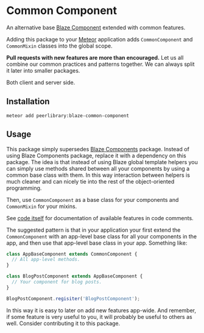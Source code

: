 Common Component
================

An alternative base [Blaze Component](https://github.com/peerlibrary/meteor-blaze-components)
extended with common features.

Adding this package to your [Meteor](http://www.meteor.com/) application adds `CommonComponent` and
`CommonMixin` classes into the global scope.

**Pull requests with new features are more than encouraged.** Let us all combine our common practices and
patterns together. We can always split it later into smaller packages.

Both client and server side.

Installation
------------

```
meteor add peerlibrary:blaze-common-component
```

Usage
-----

This package simply supersedes [Blaze Components](https://github.com/peerlibrary/meteor-blaze-components)
package. Instead of using Blaze Components package, replace it with a dependency on this package.
The idea is that instead of using Blaze global template helpers you can simply use methods shared
between all your components by using a common base class with them. In this way interaction between
helpers is much cleaner and can nicely tie into the rest of the object-oriented programming.

Then, use `CommonComponent` as a base class for your components and `CommonMixin` for your mixins.

See [code itself](https://github.com/peerlibrary/meteor-blaze-common-component/blob/master/base.coffee) for
documentation of available features in code comments.

The suggested pattern is that in your application your first extend the `CommonComponent` with an app-level
base class for all your components in the app, and then use that app-level base class in your app. Something
like:

```javascript
class AppBaseComponent extends CommonComponent {
  // All app-level methods.
}

class BlogPostComponent extends AppBaseComponent {
  // Your component for blog posts.
}

BlogPostComponent.regisiter('BlogPostComponent');
```

In this way it is easy to later on add new features app-wide. And remember, if some feature is very
useful to you, it will probably be useful to others as well. Consider contributing it to this package.
